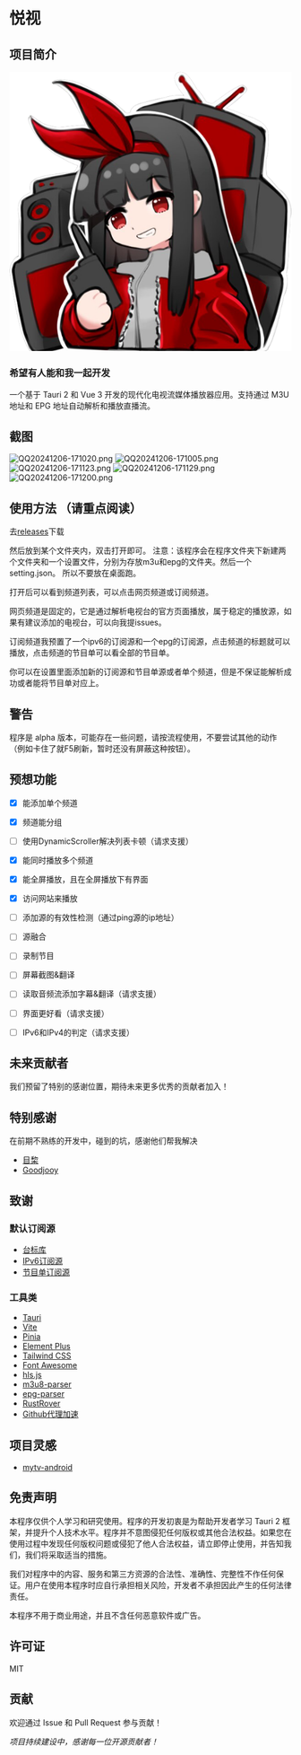 # 悦视

## 项目简介

![](readImage%2Flogo.png)

### 希望有人能和我一起开发

一个基于 Tauri 2 和 Vue 3 开发的现代化电视流媒体播放器应用。支持通过 M3U 地址和 EPG 地址自动解析和播放直播流。

## 截图
![QQ20241206-171020.png](readImage%2FQQ20241206-171020.png)
![QQ20241206-171005.png](readImage%2FQQ20241206-171005.png)
![QQ20241206-171123.png](readImage%2FQQ20241206-171123.png)
![QQ20241206-171129.png](readImage%2FQQ20241206-171129.png)
![QQ20241206-171200.png](readImage%2FQQ20241206-171200.png)

## 使用方法 （请重点阅读）
去[releases](https://github.com/KazeLiu/mytv-tauri/releases)下载

然后放到某个文件夹内，双击打开即可。
注意：该程序会在程序文件夹下新建两个文件夹和一个设置文件，分别为存放m3u和epg的文件夹。然后一个setting.json。
所以不要放在桌面跑。

打开后可以看到频道列表，可以点击网页频道或订阅频道。

网页频道是固定的，它是通过解析电视台的官方页面播放，属于稳定的播放源，如果有建议添加的电视台，可以向我提issues。

订阅频道我预置了一个ipv6的订阅源和一个epg的订阅源，点击频道的标题就可以播放，点击频道的节目单可以看全部的节目单。

你可以在设置里面添加新的订阅源和节目单源或者单个频道，但是不保证能解析成功或者能将节目单对应上。

## 警告
程序是 alpha 版本，可能存在一些问题，请按流程使用，不要尝试其他的动作（例如卡住了就F5刷新，暂时还没有屏蔽这种按钮）。

## 预想功能

- [x] 能添加单个频道
- [x] 频道能分组
- [ ] 使用DynamicScroller解决列表卡顿（请求支援）
- [x] 能同时播放多个频道
- [x] 能全屏播放，且在全屏播放下有界面
- [x] 访问网站来播放
- [ ] 添加源的有效性检测（通过ping源的ip地址）
- [ ] 源融合
- [ ] 录制节目
- [ ] 屏幕截图&翻译
- [ ] 读取音频流添加字幕&翻译（请求支援）
- [ ] 界面更好看（请求支援）
- [ ] IPv6和IPv4的判定（请求支援）


## 未来贡献者

我们预留了特别的感谢位置，期待未来更多优秀的贡献者加入！

## 特别感谢

在前期不熟练的开发中，碰到的坑，感谢他们帮我解决

- [目棃](https://github.com/BTMuli)
- [Goodjooy](https://github.com/Goodjooy)

## 致谢

### 默认订阅源

- [台标库](https://github.com/fanmingming/live/)
- [IPv6订阅源](https://github.com/fanmingming/live/)
- [节目单订阅源](http://epg.51zmt.top:8000/)

### 工具类
- [Tauri](https://tauri.app/)
- [Vite](https://vitejs.dev/)
- [Pinia](https://pinia.vuejs.org/)
- [Element Plus](https://element-plus.org/)
- [Tailwind CSS](https://tailwindcss.com/)
- [Font Awesome](https://fontawesome.com/)
- [hls.js](https://github.com/video-dev/hls.js)
- [m3u8-parser](https://github.com/videojs/m3u8-parser)
- [epg-parser](https://github.com/freearhey/epg-parser)
- [RustRover](https://www.jetbrains.com/rust/)
- [Github代理加速](https://ghp.ci/)

## 项目灵感
- [mytv-android](https://github.com/yaoxieyoulei/mytv-android)

## 免责声明
本程序仅供个人学习和研究使用。程序的开发初衷是为帮助开发者学习 Tauri 2 框架，并提升个人技术水平。程序并不意图侵犯任何版权或其他合法权益。如果您在使用过程中发现任何版权问题或侵犯了他人合法权益，请立即停止使用，并告知我们，我们将采取适当的措施。

我们对程序中的内容、服务和第三方资源的合法性、准确性、完整性不作任何保证。用户在使用本程序时应自行承担相关风险，开发者不承担因此产生的任何法律责任。

本程序不用于商业用途，并且不含任何恶意软件或广告。

## 许可证

MIT

## 贡献

欢迎通过 Issue 和 Pull Request 参与贡献！

*项目持续建设中，感谢每一位开源贡献者！*